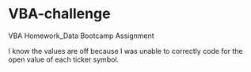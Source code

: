 # VBA-challenge
VBA Homework_Data Bootcamp Assignment

I know the values are off because I was unable to correctly code for the open value of each ticker symbol. 
